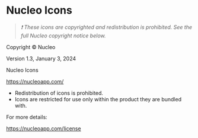# Nucleo Icons

> _❗ These icons are copyrighted and redistribution is prohibited. See the full Nucleo copyright notice below._

Copyright © Nucleo

Version 1.3, January 3, 2024

Nucleo Icons

https://nucleoapp.com/

- Redistribution of icons is prohibited.
- Icons are restricted for use only within the product they are bundled with.

For more details:

https://nucleoapp.com/license
